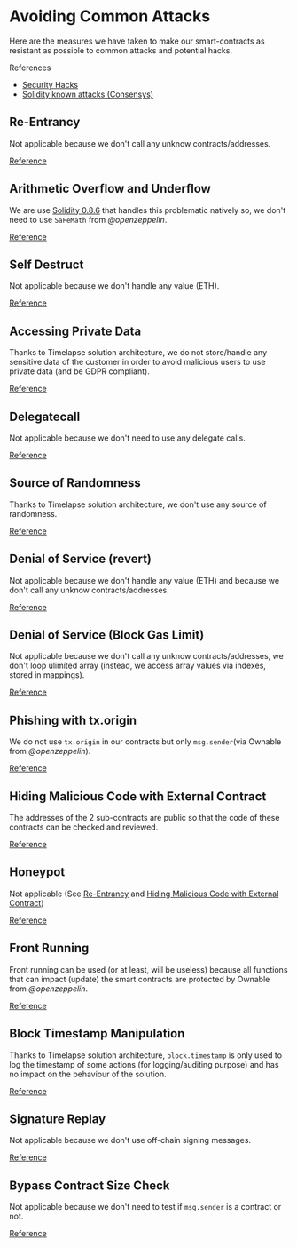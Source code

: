 # Avoiding Common Attacks

Here are the measures we have taken to make our smart-contracts as resistant as possible to common attacks and potential hacks.

References

- [Security Hacks](https://solidity-by-example.org/)
- [Solidity known attacks (Consensys)](https://consensys.github.io/smart-contract-best-practices/known_attacks/)

## Re-Entrancy

Not applicable because we don't call any unknow contracts/addresses.

[Reference](https://solidity-by-example.org/hacks/re-entrancy)

## Arithmetic Overflow and Underflow

We are use [Solidity 0.8.6](https://docs.soliditylang.org/en/v0.8.6/080-breaking-changes.html) that handles this problematic natively so, we don't need to use `SaFeMath` from _@openzeppelin_.

[Reference](https://solidity-by-example.org/hacks/overflow)

## Self Destruct

Not applicable because we don't handle any value (ETH).

[Reference](https://solidity-by-example.org/hacks/self-destruct)

## Accessing Private Data

Thanks to Timelapse solution architecture, we do not store/handle any sensitive data of the customer in order to avoid malicious users to use private data (and be GDPR compliant).

[Reference](https://solidity-by-example.org/hacks/accessing-private-data)

## Delegatecall

Not applicable because we don't need to use any delegate calls.

[Reference](https://solidity-by-example.org/hacks/delegatecall)

## Source of Randomness

Thanks to Timelapse solution architecture, we don't use any source of randomness.

[Reference](https://solidity-by-example.org/hacks/randomness)

## Denial of Service (revert)

Not applicable because we don't handle any value (ETH) and because we don't call any unknow contracts/addresses.

[Reference](https://solidity-by-example.org/hacks/denial-of-service)

## Denial of Service (Block Gas Limit)

Not applicable because we don't call any unknow contracts/addresses, we don't loop ulimited array (instead, we access array values via indexes, stored in mappings).

[Reference](https://consensys.github.io/smart-contract-best-practices/known_attacks/#dos-with-block-gas-limit)

## Phishing with tx.origin

We do not use `tx.origin` in our contracts but only `msg.sender`(via Ownable from _@openzeppelin_).

[Reference](https://solidity-by-example.org/hacks/phishing-with-tx-origin)

## Hiding Malicious Code with External Contract

The addresses of the 2 sub-contracts are public so that the code of these contracts can be checked and reviewed.

[Reference](https://solidity-by-example.org/hacks/hiding-malicious-code-with-external-contract)

## Honeypot

Not applicable (See [Re-Entrancy](#re-entrancy) and [Hiding Malicious Code with External Contract](#hiding-malicious-code-with-external-contract))

[Reference](https://solidity-by-example.org/hacks/honeypot)

## Front Running

Front running can be used (or at least, will be useless) because all functions that can impact (update) the smart contracts are protected by Ownable from _@openzeppelin_.

[Reference](https://solidity-by-example.org/hacks/front-running)

## Block Timestamp Manipulation

Thanks to Timelapse solution architecture, `block.timestamp` is only used to log the timestamp of some actions (for logging/auditing purpose) and has no impact on the behaviour of the solution.

[Reference](https://solidity-by-example.org/hacks/block-timestamp-manipulation)

## Signature Replay

Not applicable because we don't use off-chain signing messages.

[Reference](https://solidity-by-example.org/hacks/signature-replay)

## Bypass Contract Size Check

Not applicable because we don't need to test if `msg.sender` is a contract or not.

[Reference](https://solidity-by-example.org/hacks/contract-size)
